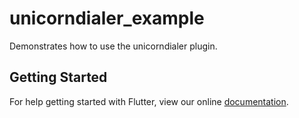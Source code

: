 # unicorndialer_example

Demonstrates how to use the unicorndialer plugin.

## Getting Started

For help getting started with Flutter, view our online
[documentation](https://flutter.io/).
